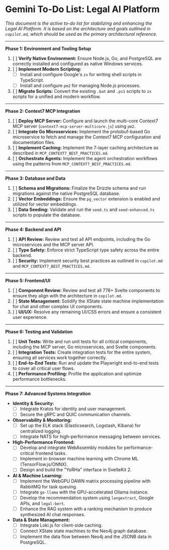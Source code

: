 # Gemini To-Do List: Legal AI Platform

*This document is the active to-do list for stabilizing and enhancing the Legal AI Platform. It is based on the architecture and goals outlined in `copilot.md`, which should be used as the primary architectural reference.*

---

**Phase 1: Environment and Tooling Setup**
1.  [ ] **Verify Native Environment:** Ensure Node.js, Go, and PostgreSQL are correctly installed and configured as native Windows services.
2.  [ ] **Implement Modern Scripting:**
    *   [ ] Install and configure Google's `zx` for writing shell scripts in TypeScript.
    *   [ ] Install and configure `pm2` for managing Node.js processes.
3.  [ ] **Migrate Scripts:** Convert the existing `.bat` and `.ps1` scripts to `zx` scripts for a unified and modern workflow.

---

**Phase 2: Context7 MCP Integration**
1.  [ ] **Deploy MCP Server:** Configure and launch the multi-core Context7 MCP server (`context7-mcp-server-multicore.js`) using `pm2`.
2.  [ ] **Integrate Go Microservices:** Implement the protobuf-based Go microservice to fetch and manage the Context7 MCP configuration and documentation files.
3.  [ ] **Implement Caching:** Implement the 7-layer caching architecture as described in `MCP_CONTEXT7_BEST_PRACTICES.md`.
4.  [ ] **Orchestrate Agents:** Implement the agent orchestration workflows using the patterns from `MCP_CONTEXT7_BEST_PRACTICES.md`.

---

**Phase 3: Database and Data**
1.  [ ] **Schema and Migrations:** Finalize the Drizzle schema and run migrations against the native PostgreSQL database.
2.  [ ] **Vector Embeddings:** Ensure the `pg_vector` extension is enabled and utilized for vector embeddings.
3.  [ ] **Data Seeding:** Validate and run the `seed.ts` and `seed-enhanced.ts` scripts to populate the database.

---

**Phase 4: Backend and API**
1.  [ ] **API Review:** Review and test all API endpoints, including the Go microservices and the MCP server API.
2.  [ ] **Type Safety:** Enforce strict TypeScript type safety across the entire backend.
3.  [ ] **Security:** Implement security best practices as outlined in `copilot.md` and `MCP_CONTEXT7_BEST_PRACTICES.md`.

---

**Phase 5: Frontend/UI**
1.  [ ] **Component Review:** Review and test all 778+ Svelte components to ensure they align with the architecture in `copilot.md`.
2.  [ ] **State Management:** Solidify the XState state machine implementation for chat and other complex UI components.
3.  [ ] **UI/UX:** Resolve any remaining UI/CSS errors and ensure a consistent user experience.

---

**Phase 6: Testing and Validation**
1.  [ ] **Unit Tests:** Write and run unit tests for all critical components, including the MCP server, Go microservices, and Svelte components.
2.  [ ] **Integration Tests:** Create integration tests for the entire system, ensuring all services work together correctly.
3.  [ ] **End-to-End Tests:** Run and update the Playwright end-to-end tests to cover all critical user flows.
4.  [ ] **Performance Profiling:** Profile the application and optimize performance bottlenecks.

---

**Phase 7: Advanced Systems Integration**
*   **Identity & Security:**
    *   [ ] Integrate Kratos for identity and user management.
    *   [ ] Secure the gRPC and QUIC communication channels.
*   **Observability & Monitoring:**
    *   [ ] Set up the ELK stack (Elasticsearch, Logstash, Kibana) for centralized logging.
    *   [ ] Integrate NATS for high-performance messaging between services.
*   **High-Performance Frontend:**
    *   [ ] Develop and integrate WebAssembly modules for performance-critical frontend tasks.
    *   [ ] Implement in-browser machine learning with Chrome ML (TensorFlow.js/ONNX).
    *   [ ] Design and build the "YoRHa" interface in SvelteKit 2.
*   **AI & Machine Learning:**
    *   [ ] Implement the WebGPU DAWN matrix processing pipeline with RabbitMQ for task queuing.
    *   [ ] Integrate `go-llama` with the GPU-accelerated Ollama instance.
    *   [ ] Develop the recommendation system using `langextract`, Google APIs, and `legal-bert`.
    *   [ ] Enhance the RAG system with a ranking mechanism to produce synthesized AI chat responses.
*   **Data & State Management:**
    *   [ ] Integrate Loki.js for client-side caching.
    *   [ ] Connect XState state machines to the Neo4j graph database.
    *   [ ] Implement the data flow between Neo4j and the JSONB data in PostgreSQL.
